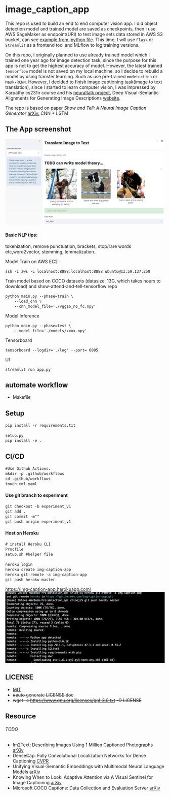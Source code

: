 # image_caption_app

This repo is used to build an end to end computer vision app. I did object detection model and trained model are saved as checkpoints, then I use AWS SageMaker as endpoint(URI) to test image sets data stored in AWS S3 bucket, can see <a href="https://github.com/Chloejay/image_caption_app/blob/master/model_api_demo.ipynb">example from ipython file</a>. This time, I will use `Flask` or `Streamlit` as a frontend tool and MLflow to log training versions.

On this repo, I originally planned to use already trained model which I trained one year ago for image detection task, since the purpose for this app is not to get the highest accuracy of model. However, the latest trained `tensorflow` model is not saved on my local machine, so I decide to rebuild a model by using transfer learning. Such as use pre-trained `mmdetection` or `Mask-RCNN`. However, I decided to finish image captioning task(image to text translation), since I started to learn computer vision, I was impressed by Karpathy cs231n course and his <a href="https://github.com/karpathy/neuraltalk">neuraltalk project.</a> Deep Visual-Semantic Alignments for Generating Image Descriptions <a href="https://cs.stanford.edu/people/karpathy/deepimagesent/">website</a>.

The repo is based on paper <i>Show and Tell: A Neural Image Caption Generator</i> <a href="https://arxiv.org/abs/1411.4555">arXiv.</a>
CNN + LSTM 

## The App screenshot 
<img src="imgs/app.png">

#### Basic NLP tips:
tokenization, remove punctuation, brackets, stop/rare words etc,word2vector, stemming, lemmatization.

Model Train on AWS EC2
```
ssh -i aws -L localhost:8888:localhost:8888 ubuntu@13.59.137.250
```
Train model based on COCO datasets (datasize: 13G, which takes hours to download) and show-attend-and-tell-tensorflow repo
```
python main.py --phase=train \
    --load_cnn \
    --cnn_model_file='./vgg16_no_fc.npy'
```
Model Inference 
```
python main.py --phase=test \
    --model_file='./models/xxxx.npy'
```
Tensorboard
```
tensorboard --logdir='./log' --port= 6005
```
UI 
```
streamlit run app.py
```

## automate workflow
- Makefile 

## Setup 
```
pip install -r requirements.txt

setup.py 
pip install -e . 
```

## CI/CD
```
#Use Github Actions.
mkdir -p .github/workflows
cd .github/workflows
touch cml.yaml
```
#### Use git branch to experiment 
```
git checkout -b experiment_v1
git add .
git commit -m""
git push origin experiment_v1
```

#### Host on Heroku 
```
# install Heroku CLI 
Procfile 
setup.sh #helper file

heroku login 
heroku create img-caption-app
heroku git:remote -a img-caption-app
git push heroku master
```
https://img-caption-app.herokuapp.com/
<img src="imgs/heroku_shoot.png">

## LICENSE 
- [MIT](https://opensource.org/licenses/MIT)
- <s>#auto generate LICENSE doc</s>
- <s>wget -c https://www.gnu.org/licenses/gpl-3.0.txt -O LICENSE</s>

## Resource
###### TODO
- Im2Text: Describing Images Using 1 Million Captioned Photographs <a href="http://papers.nips.cc/paper/4470-im2text-describing-images-using-1-million-captioned-photographs.pdf">arXiv</a>
- DenseCap: Fully Convolutional Localization Networks for Dense Captioning <a href="https://www.cv-foundation.org/openaccess/content_cvpr_2016/papers/Johnson_DenseCap_Fully_Convolutional_CVPR_2016_paper.pdf">CVPR</a>
- Unifying Visual-Semantic Embeddings with Multimodal Neural Language Models <a href="https://arxiv.org/pdf/1411.2539.pdf">arXiv</a>
- Knowing When to Look: Adaptive Attention via A Visual Sentinel for Image Captioning <a href="https://arxiv.org/pdf/1612.01887.pdf">arXiv</a>
- Microsoft COCO Captions: Data Collection and Evaluation Server <a href="https://arxiv.org/pdf/1504.00325.pdf">arXiv</a>